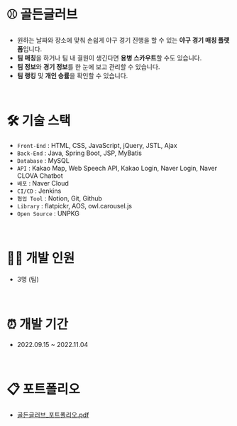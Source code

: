 # ⚾ 골든글러브
- 원하는 날짜와 장소에 맞춰 손쉽게 야구 경기 진행을 할 수 있는 **야구 경기 매칭 플랫폼**입니다. <br>
- **팀 매칭**을 하거나 팀 내 결원이 생긴다면 **용병 스카우트**할 수도 있습니다. <br>
- **팀 정보**와 **경기 정보**를 한 눈에 보고 관리할 수 있습니다. <br>
- **팀 랭킹** 및 **개인 승률**을 확인할 수 있습니다. <br>

<br>

# 🛠 기술 스택
- `Front-End` : HTML, CSS, JavaScript, jQuery, JSTL, Ajax
- `Back-End` : Java, Spring Boot, JSP, MyBatis
- `Database` : MySQL
- `API` : Kakao Map, Web Speech API, Kakao Login, Naver Login, Naver CLOVA Chatbot
- `배포` : Naver Cloud 
- `CI/CD` : Jenkins
- `협업 Tool` : Notion, Git, Github
- `Library` : flatpickr, AOS, owl.carousel.js
- `Open Source` : UNPKG

<br>

# 👩‍💻 개발 인원
- 3명 (팀)

<br>

# ⏰ 개발 기간
- 2022.09.15 ~ 2022.11.04

<br>

# 📋 포트폴리오
- [골든글러브_포트폴리오.pdf](https://github.com/suebin/Goldenglove/files/11584623/_.pdf)

